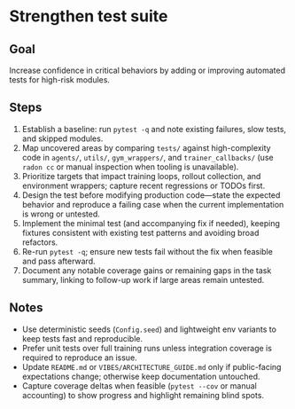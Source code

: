# Strengthen test suite

## Goal
Increase confidence in critical behaviors by adding or improving automated tests for high-risk modules.

## Steps
1. Establish a baseline: run `pytest -q` and note existing failures, slow tests, and skipped modules.
2. Map uncovered areas by comparing `tests/` against high-complexity code in `agents/`, `utils/`, `gym_wrappers/`, and `trainer_callbacks/` (use `radon cc` or manual inspection when tooling is unavailable).
3. Prioritize targets that impact training loops, rollout collection, and environment wrappers; capture recent regressions or TODOs first.
4. Design the test before modifying production code—state the expected behavior and reproduce a failing case when the current implementation is wrong or untested.
5. Implement the minimal test (and accompanying fix if needed), keeping fixtures consistent with existing test patterns and avoiding broad refactors.
6. Re-run `pytest -q`; ensure new tests fail without the fix when feasible and pass afterward.
7. Document any notable coverage gains or remaining gaps in the task summary, linking to follow-up work if large areas remain untested.

## Notes
- Use deterministic seeds (`Config.seed`) and lightweight env variants to keep tests fast and reproducible.
- Prefer unit tests over full training runs unless integration coverage is required to reproduce an issue.
- Update `README.md` or `VIBES/ARCHITECTURE_GUIDE.md` only if public-facing expectations change; otherwise keep documentation untouched.
- Capture coverage deltas when feasible (`pytest --cov` or manual accounting) to show progress and highlight remaining blind spots.
